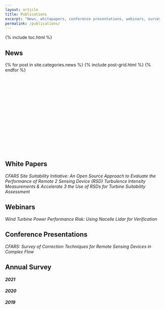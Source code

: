 ```yaml
---
layout: article
title: Publications
excerpt: "News, whitepapers, conference presentations, webinars, surveys, and more"
permalink: /publications/
---
```


{% include toc.html %}

## News

<div class="tiles">
{% for post in site.categories.news %}
  {% include post-grid.html %}
{% endfor %}
</div><!-- /.tiles -->
<br/><br/><br/><br/><br/><br/><br/><br/><br/><br/><br/><br/><br/><br/><br/>

## White Papers
*CFARS Site Suitability Initiative: An Open Source Approach to Evaluate the Performance of Remote 2 Sensing Device (RSD) Turbulence Intensity Measurements & Accelerate 3 the Use of RSDs for Turbine Suitability Assessment*

## Webinars
*Wind Turbine Power Performance Risk: Using Nacelle Lidar for Verification*

## Conference Presentations
*CFARS: Survey of Correction Techniques for Remote Sensing Devices in Complex Flow*

## Annual Survey

#### *2021*
#### *2020*
#### *2019*